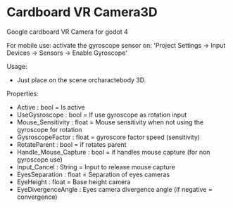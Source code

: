 # Cardboard VR Camera3D

Google cardboard VR Camera for godot 4

For mobile use: activate the gyroscope sensor on: 'Project Settings -> Input Devices -> Sensors -> Enable Gyroscope'

Usage:

* Just place on the scene orcharactebody 3D.
	
Properties:

* Active : bool = Is active
* UseGysroscope : bool = If use gyroscope as rotation input
* Mouse_Sensitivity : float = Mouse sensitivity when not using the gyroscope for rotation
* GysroscopeFactor : float = gyroscore factor speed (sensitivity)
* RotateParent : bool = if rotates parent
* Handle_Mouse_Capture : bool = if handles mouse capture (for non gyroscope use)
* Input_Cancel : String  = Input to release mouse capture 
* EyesSeparation : float = Separation of eyes cameras
* EyeHeight : float =  Base height camera
* EyeDivergenceAngle : Eyes camera divergence angle (if negative = convergence)
